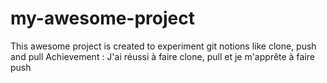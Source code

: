 # my-awesome-project
This awesome project is created to experiment git notions like clone, push and pull
Achievement : 
J'ai réussi à faire clone, pull et je m'apprête à faire push
